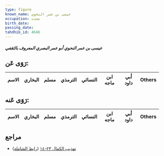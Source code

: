 ```yaml
---
type: figure
known_name: عيسى بن عمر النحوي
occupation: محدث
birth_date:
passing_date:
tahdhib_id: 4646
---
```

##### عيسى بن عمر النحوي أبو عمر البصري المعروف بالثقفي

## رَوَى عَن:
| الاسم | البخاري | مسلم | الترمذي | النسائي | ابن ماجه | أبي داود | Others |
| ----- | ------- | ---- | ------- | ------- | -------- | -------- | ------ |
## رَوَى عَنه:
| الاسم | البخاري | مسلم | الترمذي | النسائي | ابن ماجه | أبي داود | Others |
| ----- | ------- | ---- | ------- | ------- | -------- | -------- | ------ |
## مراجع
- [تهذيب الكمال ٢٣-١٤](obsidian://open?vault=Tahdhib-al-Kamal&file=Figures/٤٦٤٦-عيسى%20بن%20عمر%20النحوي%20أبو%20عمر%20البصري%20المعروف%20بالثقفي) ([رابط الشاملة](https://shamela.ws/book/3722/11901))
